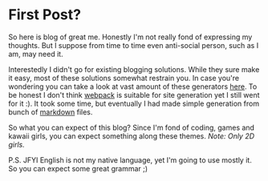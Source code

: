 # First Post?

So here is blog of great me.
Honestly I'm not really fond of expressing my thoughts.
But I suppose from time to time even anti-social person, such as I am, may need it.

Interestedly I didn't go for existing blogging solutions.
While they sure make it easy, most of these solutions somewhat restrain you.
In case you're wondering you can take a look at vast amount of these generators [here](https://www.staticgen.com/).
To be honest I don't think [webpack](https://webpack.github.io/) is suitable for site generation yet I still went for it :).
It took some time, but eventually I had made simple generation from bunch of [markdown](https://en.wikipedia.org/wiki/Markdown) files.

So what you can expect of this blog?
Since I'm fond of coding, games and <span title="Cute">kawaii</span> girls, you can expect something along these themes.
_Note: Only 2D girls._

P.S. <span title="Just For Your Information">JFYI</span> English is not my native language, yet I'm going to use mostly it.
So you can expect some great grammar ;)
